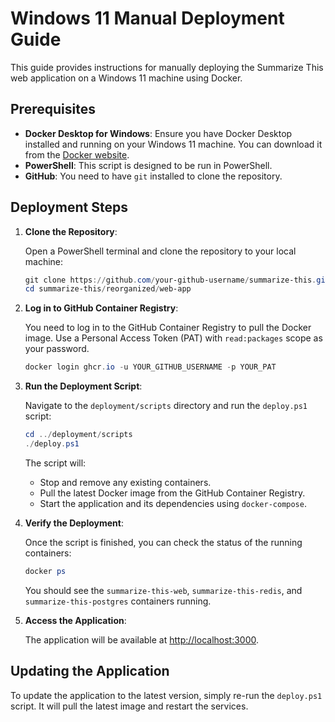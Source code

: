 # Windows 11 Manual Deployment Guide

This guide provides instructions for manually deploying the Summarize This web application on a Windows 11 machine using Docker.

## Prerequisites

- **Docker Desktop for Windows**: Ensure you have Docker Desktop installed and running on your Windows 11 machine. You can download it from the [Docker website](https://www.docker.com/products/docker-desktop).
- **PowerShell**: This script is designed to be run in PowerShell.
- **GitHub**: You need to have `git` installed to clone the repository.

## Deployment Steps

1. **Clone the Repository**:

   Open a PowerShell terminal and clone the repository to your local machine:

   ```powershell
   git clone https://github.com/your-github-username/summarize-this.git
   cd summarize-this/reorganized/web-app
   ```

2. **Log in to GitHub Container Registry**:

   You need to log in to the GitHub Container Registry to pull the Docker image. Use a Personal Access Token (PAT) with `read:packages` scope as your password.

   ```powershell
   docker login ghcr.io -u YOUR_GITHUB_USERNAME -p YOUR_PAT
   ```

3. **Run the Deployment Script**:

   Navigate to the `deployment/scripts` directory and run the `deploy.ps1` script:

   ```powershell
   cd ../deployment/scripts
   ./deploy.ps1
   ```

   The script will:
   - Stop and remove any existing containers.
   - Pull the latest Docker image from the GitHub Container Registry.
   - Start the application and its dependencies using `docker-compose`.

4. **Verify the Deployment**:

   Once the script is finished, you can check the status of the running containers:

   ```powershell
   docker ps
   ```

   You should see the `summarize-this-web`, `summarize-this-redis`, and `summarize-this-postgres` containers running.

5. **Access the Application**:

   The application will be available at [http://localhost:3000](http://localhost:3000).

## Updating the Application

To update the application to the latest version, simply re-run the `deploy.ps1` script. It will pull the latest image and restart the services.


